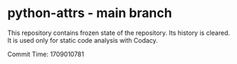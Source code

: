 # python-attrs - main branch

This repository contains frozen state of the repository.
Its history is cleared. It is used only for static code
analysis with Codacy.

Commit Time: 1709010781